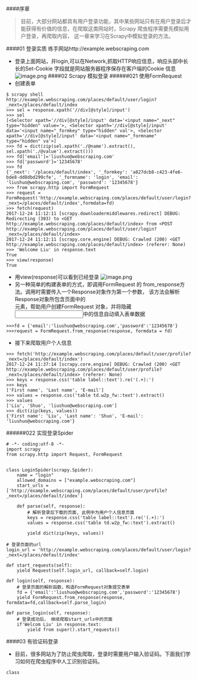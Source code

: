 ####序章
> 目前，大部分网站都具有用户登录功能，其中某些网站只有在用户登录后才能获得有价值的信息，在爬取这类网站时，Scrapy 爬虫程序需要先模拟用户登录，再爬取内容， 这一章来学习在Scrapy中模拟登录的方法。

####01 登录实质
练手网站http://example.webscraping.com
- 登录上面网站，并login,可以在Network,抓取HTTP响应信息，响应头部中长长的Set-Cookie 字段就是网站服务器程序保存在客户端的Cookie 信息
![image.png](http://upload-images.jianshu.io/upload_images/6634703-68b1ffe64956ce89.png?imageMogr2/auto-orient/strip%7CimageView2/2/w/1240)
####02 Scrapy 模拟登录
######021 使用FormRequest
- 创建表单
```
$ scrapy shell http://example.webscraping.com/places/default/user/login?_next=/places/default/index
>>> sel = response.xpath('//div[@style]/input')
>>> sel
[<Selector xpath='//div[@style]/input' data='<input name="_next" type="hidden" value='>, <Selector xpath='//div[@style]/input' data='<input name="_formkey" type="hidden" val'>, <Selector xpath='//div[@style]/input' data='<input name="_formname" type="hidden" va'>]
>>> fd = dict(zip(sel.xpath('./@name').extract(), sel.xpath('./@value').extract()))
>>> fd['email']='liushuo@webscraping.com'
>>> fd['password']='12345678'
>>> fd
{'_next': '/places/default/index', '_formkey': 'a827dcb8-c423-4fe6-bde8-dd8dbd299cfe', '_formname': 'login', 'email': 'liushuo@webscraping.com', 'password': '12345678'}
>>> from scrapy.http import FormRequest
>>> request = FormRequest('http://example.webscraping.com/places/default/user/login?_next=/places/default/index',formdata=fd)
>>> fetch(request)
2017-12-24 11:12:11 [scrapy.downloadermiddlewares.redirect] DEBUG: Redirecting (303) to <GET http://example.webscraping.com/places/default/index> from <POST http://example.webscraping.com/places/default/user/login?_next=/places/default/index>
2017-12-24 11:12:11 [scrapy.core.engine] DEBUG: Crawled (200) <GET http://example.webscraping.com/places/default/index> (referer: None)
>>> 'Welcome Liu' in response.text
True
>>> view(response)
True
```
- 用view(response)可以看到已经登录
![image.png](http://upload-images.jianshu.io/upload_images/6634703-13dadc8dcc14f58d.png?imageMogr2/auto-orient/strip%7CimageView2/2/w/1240)
- 另一种简单的构建表单的方式，即调用FormRequest 的 from_response方法。调用时需要传入一个Response对象作为第一个参数， 该方法会解析Response对象所包含页面中的<form>元素，帮助用户创建FormRequest 对象，并将隐藏<input>中的信息自动填入表单数据
```
>>>fd = {'email':'liushuo@webscraping.com','password':'12345678'}
>>>request = FormRequest.from_response(response, formdata = fd)
```
- 接下来爬取用户个人信息
```
>>> fetch('http://example.webscraping.com/places/default/user/profile?_next=/places/default/index')
2017-12-24 11:37:14 [scrapy.core.engine] DEBUG: Crawled (200) <GET http://example.webscraping.com/places/default/user/profile?_next=/places/default/index> (referer: None)
>>> keys = response.css('table label::text').re('(.+):')
>>> keys
['First name', 'Last name', 'E-mail']
>>> values = response.css('table td.w2p_fw::text').extract()
>>> values
['Liu', 'Shuo', 'liushuo@webscraping.com']
>>> dict(zip(keys, values))
{'First name': 'Liu', 'Last name': 'Shuo', 'E-mail': 'liushuo@webscraping.com'}
```
######022 实现登录Spider
```
# -*- coding:utf-8 -*-
import scrapy
from scrapy.http import Request, FormRequest


class LoginSpider(scrapy.Spider):
    name = "login"
    allowed_domains = ["example.webscraping.com"]
    start_urls = ['http://example.webscraping.com/places/default/user/profile?_next=/places/default/index']

    def parse(self, response):
        # 解析登录后下载的页面, 此例中为用户个人信息页面
        keys = response.css('table label::text').re('(.+):')
        values = response.css('table td.w2p_fw::text').extract()

        yield dict(zip(keys, values))

# 登录页面的url
login_url = 'http://example.webscraping.com/places/default/user/login?_next=/places/default/index'

def start_requests(self):
    yield Request(self.login_url, callback=self.login)

def login(self, response):
    # 登录页面的解析函数，构造FormRequest对象提交表单
    fd = {'email':'liushuo@webscraping.com','password':'12345678'}
    yield FormRequest.from_response(response, formdata=fd,callback=self.parse_login)

def parse_login(self, response):
    # 登录成功后， 继续爬取start_urls中的页面
    if'Welcom Liu' in response.text:
        yield from super().start_requests()
```
####03 有验证码登录
- 目前，很多网站为了防止爬虫爬取，登录时需要用户输入验证码。下面我们学习如何在爬虫程序中人工识别验证码。
```
class 
```
